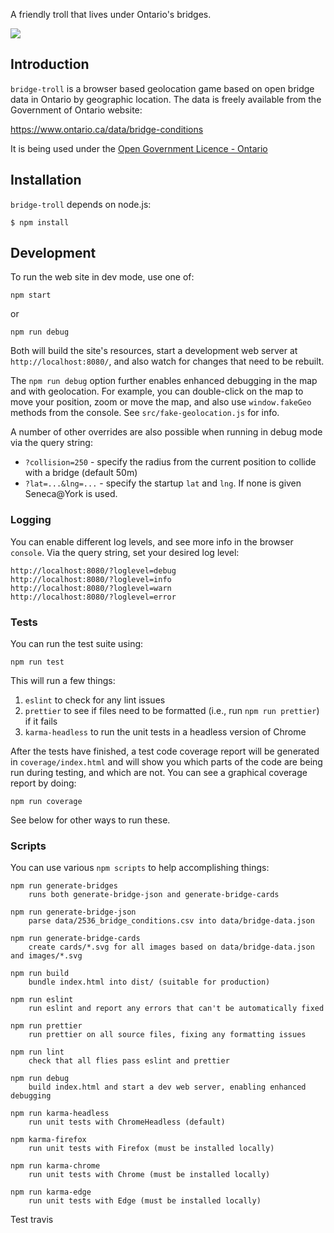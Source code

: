 A friendly troll that lives under Ontario's bridges.

![](https://travis-ci.org/humphd/bridge-troll.svg?branch=master)

## Introduction

`bridge-troll` is a browser based geolocation game based on open bridge data in
Ontario by geographic location.  The data is freely available from the
Government of Ontario website:

https://www.ontario.ca/data/bridge-conditions

It is being used under the [Open Government Licence - Ontario](https://www.ontario.ca/page/open-government-licence-ontario)

## Installation

`bridge-troll` depends on node.js:

```
$ npm install
```

## Development

To run the web site in dev mode, use one of:

```
npm start
```

or

```
npm run debug
```

Both will build the site's resources, start a development web server
at `http://localhost:8080/`, and also watch for changes that need to be rebuilt.

The `npm run debug` option further enables enhanced debugging in the map and with
geolocation.  For example, you can double-click on the map to move your
position, zoom or move the map, and also use `window.fakeGeo` methods from the
console.  See `src/fake-geolocation.js` for info.

A number of other overrides are also possible when running in debug mode via the query string:

* `?collision=250` - specify the radius from the current position to collide with a bridge (default 50m)
* `?lat=...&lng=...` - specify the startup `lat` and `lng`.  If none is given Seneca@York is used.

### Logging

You can enable different log levels, and see more info in the browser `console`.
Via the query string, set your desired log level:

```
http://localhost:8080/?loglevel=debug
http://localhost:8080/?loglevel=info
http://localhost:8080/?loglevel=warn
http://localhost:8080/?loglevel=error
```

### Tests

You can run the test suite using:

```
npm run test
```

This will run a few things:

1. `eslint` to check for any lint issues
2. `prettier` to see if files need to be formatted (i.e., run `npm run prettier`) if it fails
3. `karma-headless` to run the unit tests in a headless version of Chrome

After the tests have finished, a test code coverage report will be generated in `coverage/index.html`
and will show you which parts of the code are being run during testing, and which are not.
You can see a graphical coverage report by doing:

```
npm run coverage
```

See below for other ways to run these. 

### Scripts

You can use various `npm scripts` to help accomplishing things:

```
npm run generate-bridges
    runs both generate-bridge-json and generate-bridge-cards

npm run generate-bridge-json
    parse data/2536_bridge_conditions.csv into data/bridge-data.json

npm run generate-bridge-cards
    create cards/*.svg for all images based on data/bridge-data.json and images/*.svg

npm run build
    bundle index.html into dist/ (suitable for production)

npm run eslint
    run eslint and report any errors that can't be automatically fixed

npm run prettier
    run prettier on all source files, fixing any formatting issues

npm run lint
    check that all flies pass eslint and prettier

npm run debug
    build index.html and start a dev web server, enabling enhanced debugging

npm run karma-headless
    run unit tests with ChromeHeadless (default)

npm karma-firefox
    run unit tests with Firefox (must be installed locally)

npm run karma-chrome
    run unit tests with Chrome (must be installed locally)

npm run karma-edge
    run unit tests with Edge (must be installed locally)
```
Test travis
